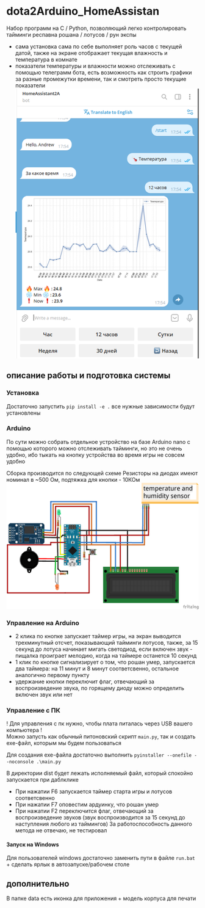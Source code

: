# dota2Arduino_HomeAssistan
Набор программ на C / Python, позволяющий легко контролировать тайминги респавна рошана / лотусов / рун экспы
+ сама установка сама по себе выполняет роль часов с текущей датой, также на экране отображает текущая влажность и температура в комнате
+ показатели температуры и влажности можно отслеживать с помощью телеграмм бота, есть возможность как строить графики за разные промежутки времени, так и смотреть просто текущие показатели
![alt text](data/tg_example.png)
## описание работы и подготовка системы
### Установка
Достаточно запустить `pip install -e .` все нужные зависимости будут установлены
### Arduino
По сути можно собрать отдельное устройство на базе Arduino nano с помощью которого можно отслеживать тайминги, но это не очень удобно, ибо тыкать на кнопку устройства во время игры не совсем удобно

Сборка производится по следующей схеме
Резисторы на диодах имеют номинал в ~500 Ом, подтяжка для кнопки - 10КОм
![alt text](data/scheme.png)

### Управление на Arduino
- 2 клика по кнопке запускает таймер игры, на экран выводится трехминутный отсчет, показывающий тайминги лотусов, также, за 15 секунд до лотуса начинает мигать светодиод, если включен звук - пищалка проиграет мелодию, когда на таймере останется 10 секунд
- 1 клик по кнопке сигнализирует о том, что рошан умер, запускается два таймера: на 11 минут и 8 минут соответсвенно, остальное аналогично первому пункту 
- удержание кнопки переключит флаг, отвечающий за воспроизведение звука, по горящему диоду можно определить включен звук или нет

### Управление с ПК 
! Для управления с пк нужно, чтобы плата питалась через USB вашего компьютера !\
Можно запусть как обычный питоновский скрипт `main.py`, так и создать exe-файл, которым мы будем пользоваться

Для создания exe-файла достаточно выполнить `pyinstaller --onefile --noconsole .\main.py`

В директории dist будет лежать исполняемый файл, который спокойно запускается при даблклике 

- При нажатии F6 запускается таймер старта игры и лотусов соответсвенно
- При нажатии F7 оповестим ардуинку, что рошан умер
- При нажатии F2 переключится флаг, отвечающий за воспроизведение звуков (звук воспроизводится за 15 секунд до наступления любого из таймингов)
За работоспособность данного метода не отвечаю, не тестировал 


#### Запуск на Windows
Для пользователей windows достаточно заменить пути в файле `run.bat` + сделать ярлык в автозапуске/рабочем столе 

## дополнительно
В папке data есть иконка для приложения + модель корпуса для печати 
